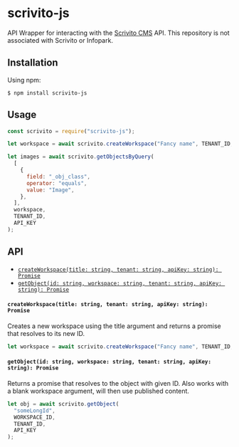 # scrivito-js
API Wrapper for interacting with the [Scrivito CMS](https://www.scrivito.com/) API. This repository is not associated with Scrivito or Infopark.

## Installation
Using npm:
```terminal
$ npm install scrivito-js
```

## Usage
```javascript
const scrivito = require("scrivito-js");

let workspace = await scrivito.createWorkspace("Fancy name", TENANT_ID, API_KEY);

let images = await scrivito.getObjectsByQuery(
  [
    {
      field: "_obj_class",
      operator: "equals",
      value: "Image",
    },
  ],
  workspace,
  TENANT_ID,
  API_KEY
);

```

## API
- [`createWorkspace(title: string, tenant: string, apiKey: string): Promise`](#createWorkspace(title:-string,-tenant:-string,-apiKey:-string):-Promise)
- [`getObject(id: string, workspace: string, tenant: string, apiKey: string): Promise`](#getObject(id:-string,-workspace:-string,-tenant:-string,-apiKey:-string):-Promise)

#### `createWorkspace(title: string, tenant: string, apiKey: string): Promise`
Creates a new workspace using the title argument and returns a promise that resolves to its new ID.
```javascript
let workspace = await scrivito.createWorkspace("Fancy name", TENANT_ID, API_KEY);
```

#### `getObject(id: string, workspace: string, tenant: string, apiKey: string): Promise`
Returns a promise that resolves to the object with given ID. Also works with a blank workspace argument, will then use published content.
```javascript
let obj = await scrivito.getObject(
  "someLongId",
  WORKSPACE_ID,
  TENANT_ID,
  API_KEY
);
```










